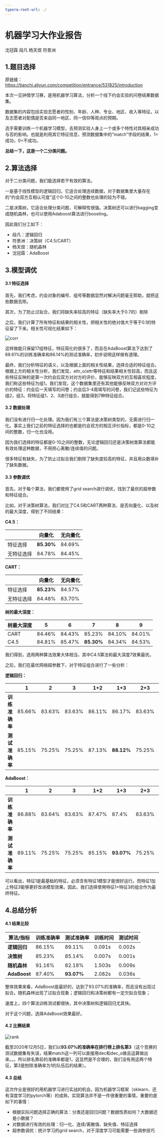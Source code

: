 ```yaml
---
typora-root-url: ./
---
```


# 机器学习大作业报告

沈冠霖 段凡 杨天煜 符景洲

## 1.题目选择

原链接：https://tianchi.aliyun.com/competition/entrance/531825/introduction

本次一见钟情学习赛，是用机器学习算法，分析一个线下约会实验的问卷结果数据集。

数据集的内容包括实验志愿者的性别、年龄、人种、专业、地区、收入等特征，以及志愿者对配偶是否来自同一地区、同一信仰等观点的预期。

选手需要训练一个机器学习模型，去预测实验人身上一个或多个特性对其相亲成功与否的影响。也就是利用其它特征信息，预测数据集中的“match”字段的结果，1=成功，0=不成功。

**总结一下，这是一个二分类问题。**



## 2.算法选择

对于二分类问题，我们能选择若干有效的算法。

一是基于线性模型的逻辑回归，它适合处理连续数据，对于数据集里大量存在的“约会双方互相认可度”这个0-10之间的整数也处理的较为不错。

二是决策树，它适合处理分类问题，可解释性很强。决策树还可以进行bagging变成随机森林，也可以使用Adaboost算法进行boosting。

因此我们分工如下：

- 段凡：逻辑回归
- 符景洲：决策树（C4.5/CART）
- 杨天煜：随机森林
- 沈冠霖：AdaBoost



## 3.模型调优

#### 3.1 特征选择

首先，我们考虑，约会对象的编号、组号等数据显然对解决问题毫无帮助，就把这些数据去除。

其次，为了防止过拟合，我们将缺失率较高的特征（缺失率大于0.7的）剔除

之后，我们计算了所有特征和结果的相关性，把相关性的绝对值大于等于0.1的特征留了下来。相关性可视化结果如下：

![corr](/corr.png)

这样做能只保留17组特征，特征简化的很多了，而且在AdaBoost算法下达到了88.61%的训练准确率和86.14%的测试准确率，初步说明这样做有道理。

最终，我们分析特征的语义，以及根据上面的相关性结果，选择合适的特征组合。根据上方的相关性分析，我们发现，attr_o/attr等特征和结果相关性较高，而且这些特征反映的是第一次约会后双方对对方的评价，能够反映双方的互相喜欢程度，我们称这些特征为组1。我们发现，这个数据集里还有其他能够反映双方对对方评价的特征：约会后一天填写的问卷；约会后3-4周填写的问卷，我们记这些特征为组2，组3。将特征组1、2、3进行组合，就能得到7种特征组合。

#### 3.2 数据处理

我们没有进行归一化处理。因为我们有三个算法是决策树类型的，无需进行归一化。事实上我们之前的特征选择的也都是约会双方的相互评价指标，都是0-10之间的整数，归一化也没用。

因为我们选择的特征都是0-10之间的整数，无论逻辑回归还是决策树类算法都能有效处理这种数据，不用担心离散/连续值的问题。

很多特征有缺失，为了防止过拟合我们剔除了缺失度较高的特征，并且用众数填补了缺失数据。

#### 3.3 参数调优

首先，对于每个算法，我们都使用了grid search进行调优，找到了最优的超参数和特征组合。

比如，对于决策树算法，我们对比了C4.5和CART两种算法、是否向量化、以及树的最大深度，得到了不同结果：

**C4.5：**

|            | 向量化     | 无向量化 |
| ---------- | ---------- | -------- |
| 特征选择   | **85.30%** | 84.69%   |
| 无特征选择 | 84.78%     | 84.45%   |

**CART：**

|            | 向量化     | 无向量化 |
| ---------- | ---------- | -------- |
| 特征选择   | **85.23%** | 84.57%   |
| 无特征选择 | 84.48%     | 83.70%   |

**树的最大深度：**

| 树最大深度 | 5      | 6      | 7          | 8      | 9      |
| ---------- | ------ | ------ | ---------- | ------ | ------ |
| CART       | 84.46% | 84.43% | 85.23%     | 84.10% | 84.01% |
| C4.5       | 84.81% | 85.47% | **85.30%** | 84.34% | 84.53% |

我们得到，选用两种算法效果大体相当，其中C4.5算法和最大深度7效果最优。



之后，我们在最优网络超参数下，对于特征组合进行了一些分析：

**逻辑回归：**

|                | 1      | 2      | 3      | 1+2    | 1+3        | 2+3    | 1+2+3  |
| -------------- | ------ | ------ | ------ | ------ | ---------- | ------ | ------ |
| **训练准确率** | 85.66% | 83.63% | 83.63% | 86.11% | 86.17%     | 83.63% | 86.20% |
| **测试准确率** | 85.15% | 75.25% | 75.25% | 87.13% | **88.12%** | 75.25% | 88.12% |

**AdaBoost：**

|                | 1      | 2      | 3      | 1+2    | 1+3        | 2+3    | 1+2+3  |
| -------------- | ------ | ------ | ------ | ------ | ---------- | ------ | ------ |
| **训练准确率** | 86.88% | 83.64% | 83.63% | 87.47% | 87.4%      | 83.63% | 87.51% |
| **测试准确率** | 89.11% | 75.25% | 75.25% | 85.15% | **93.07%** | 75.25% | 87.13% |

 可以看出，特征1是最基础的特征，必须含有特征1模型才能很好运行。而特征1加上特征3能够更好改进模型效果。因此，我们选择使用特征1+特征3的组合作为最终特征。



## 4.总结分析

#### 4.1 结果比较

| **算法/指标** | **训练准确率** | **测试准确率** | **训练时间** | **测试时间** |
| ------------- | -------------- | -------------- | ------------ | ------------ |
| **逻辑回归**  | 86.15%         | 89.11%         | 0.091s       | 0.002s       |
| **决策树**    | 85.23%         | 85.14%         | 0.007s       | 0.001s       |
| **随机森林**  | 91.16%         | 82.18%         | 1.503s       | 0.009s       |
| **AdaBoost**  | 87.40%         | **93.07%**     | 2.082s       | 0.036s       |

整体效果来看，AdaBoost是最好的，达到了93.07%的准确率，而且没有出现过拟合。随机森林出现了过拟合现象；逻辑回归和决策树都有一定欠拟合现象；

速度上，四个算法训练测试都很快，其中决策树和逻辑回归尤其快。

对于这个问题，选择AdaBoost效果最好。

#### 4.2 比赛结果

![rank](/rank.png)

截至2020年12月5日，我们以**93.07%**的准确率在排行榜上**排名第3**（这个竞赛的测试数据集有失误，结果match这一列可以直接用dec和dec_o做且运算做出来。。。所以排名靠前的准确率都是1，这显然是不合理的，我们没有用这两个特征，第3是刨除准确率为1的队伍后的结果）。

#### 4.3 总结

这次作业是很好的用机器学习进行实战的机会。因为机器学习框架（sklearn、还有深度学习的pytorch等）的成熟，实现算法并不是一件很重要的事情，重要的是如下的事情：

- 根据实际问题选择正确的算法：分类还是回归问题？数据性质如何？大数据还是小数据？
- 对数据进行有效的处理：归一化、连续/离散值、缺失值、特征选择
- 超参数调优：统计学习的grid search，对于深度学习可能需要一些调参技巧
